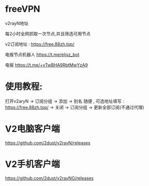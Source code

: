 # freeVPN

v2rayN地址

每2小时全网抓取一次节点,并且筛选可用节点

v2订阅地址 : https://free.88zh.top/

电报节点机器人 https://t.me/eljsz_bot

电报 https://t.me/+vTwBHA9RbtMwYzA9

# 使用教程:

打开v2aryN -> 订阅分组 -> 添加 -> 别名 随便 , 可选地址填写 : https://free.88zh.top/ -> 关闭  -> 订阅分组 -> 更新全部订阅(不通过代理)

# V2电脑客户端

https://github.com/2dust/v2rayN/releases

# V2手机客户端

https://github.com/2dust/v2rayNG/releases


